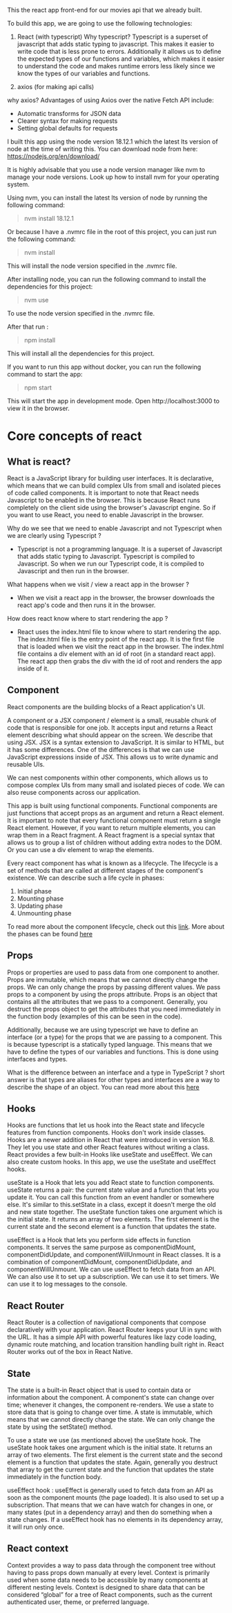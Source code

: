 This the react app front-end for our movies api that we already built.

To build this app, we are going to use the following technologies:

1. React (with typescript)
   Why typescript? Typescript is a superset of javascript that adds static typing to javascript. This makes it easier to write code that is less prone to errors. Additionally it allows us to define the expected types of our functions and variables, which makes it easier to understand the code and makes runtime errors less likely since we know the types of our variables and functions.

2. axios (for making api calls)

why axios? Advantages of using Axios over the native Fetch API include:
- Automatic transforms for JSON data
- Clearer syntax for making requests
- Setting global defaults for requests
  
I built this app using the node version 18.12.1 which the latest lts version of node at the time of writing this. You can download node from here: https://nodejs.org/en/download/

It is highly advisable that you use a node version manager like nvm to manage your node versions. Look up how to install nvm for your operating system.

Using nvm, you can install the latest lts version of node by running the following command:

> nvm install 18.12.1

Or because I have a .nvmrc file in the root of this project, you can just run the following command:

> nvm install 

This will install the node version specified in the .nvmrc file.

After installing node, you can run the following command to install the dependencies for this project:

> nvm use 

To use the node version specified in the .nvmrc file.

After that run :

> npm install

This will install all the dependencies for this project.


If you want to run this app without docker, you can run the following command to start the app:

> npm start

This will start the app in development mode. Open http://localhost:3000 to view it in the browser.

# Core concepts of react 

## What is react?

React is a JavaScript library for building user interfaces. It is declarative, which means that we can build complex UIs from small and isolated pieces of code called components. It is important to note that React needs Javascript to be enabled in the browser. This is because React runs completely on the client side using the browser's Javascript engine. So if you want to use React, you need to enable Javascript in the browser.

Why do we see that we need to enable Javascript and not Typescript when we are clearly using Typescript ?
- Typescript is not a programming language. It is a superset of Javascript that adds static typing to Javascript. Typescript is compiled to Javascript. So when we run our Typescript code, it is compiled to Javascript and then run in the browser.

What happens when we visit / view a react app in the browser ?
- When we visit a react app in the browser, the browser downloads the react app's code and then runs it in the browser.

How does react know where to start rendering the app ?
- React uses the index.html file to know where to start rendering the app. The index.html file is the entry point of the react app. It is the first file that is loaded when we visit the react app in the browser. The index.html file contains a div element with an id of root (in a standard react app). The react app then grabs the div with the id of root and renders the app inside of it.

## Component

React components are the building blocks of a React application's UI.

A component or a JSX component / element is a small, reusable chunk of code that is responsible for one job. It accepts input and returns a React element describing what should appear on the screen. We describe that using JSX. JSX is a syntax extension to JavaScript. It is similar to HTML, but it has some differences. One of the differences is that we can use JavaScript expressions inside of JSX. This allows us to write dynamic and reusable UIs.

We can nest components within other components, which allows us to compose complex UIs from many small and isolated pieces of code. We can also reuse components across our application. 

This app is built using functional components. Functional components are just functions that accept props as an argument and return a React element. It is important to note that every 
functional component must return a single React element. However, if you want to return multiple elements, you can wrap them in a React fragment. A React fragment is a special syntax that allows us to group a list of children without adding extra nodes to the DOM. Or you can use a div element to wrap the elements.

Every react component has what is known as a lifecycle. The lifecycle is a set of methods that are called at different stages of the component's existence. We can describe such a life cycle in phases:

1. Initial phase
2. Mounting phase
3. Updating phase
4. Unmounting phase

To read more about the component lifecycle, check out this [link](https://reactjs.org/docs/state-and-lifecycle.html).
More about the phases can be found [here](https://www.javatpoint.com/react-component-life-cycle)

## Props

Props or properties are used to pass data from one component to another. Props are immutable, which means that we cannot directly change the props. We can only change the props by passing different values. We pass props to a component by using the props attribute. Props is an object that contains all the attributes that we pass to a component. Generally, you destruct the props object to get the attributes that you need immediately in the function body (examples of this can be seen in the code). 

Additionally, because we are using typescript we have to define an interface (or a type) for the props that we are passing to a component. This is because typescript is a statically typed language. This means that we have to define the types of our variables and functions. This is done using interfaces and types. 

What is the difference between an interface and a type in TypeScript ? short answer is that types are aliases for other types and interfaces are a way to describe the shape of an object. You can read more about this [here](https://www.typescriptlang.org/docs/handbook/2/everyday-types.html#differences-between-type-aliases-and-interfaces)

## Hooks

Hooks are functions that let us hook into the React state and lifecycle features from function components. Hooks don't work inside classes. Hooks are a newer addition in React that were introduced in version 16.8. They let you use state and other React features without writing a class. React provides a few built-in Hooks like useState and useEffect. We can also create custom hooks. In this app, we use the useState and useEffect hooks. 

useState is a Hook that lets you add React state to function components. useState returns a pair: the current state value and a function that lets you update it. You can call this function from an event handler or somewhere else. It's similar to this.setState in a class, except it doesn't merge the old and new state together. The useState function takes one argument which is the initial state. It returns an array of two elements. The first element is the current state and the second element is a function that updates the state.

useEffect is a Hook that lets you perform side effects in function components. It serves the same purpose as componentDidMount, componentDidUpdate, and componentWillUnmount in React classes. It is a combination of componentDidMount, componentDidUpdate, and componentWillUnmount. We can use useEffect to fetch data from an API. We can also use it to set up a subscription. We can use it to set timers. We can use it to log messages to the console. 

## React Router

React Router is a collection of navigational components that compose declaratively with your application. React Router keeps your UI in sync with the URL. It has a simple API with powerful features like lazy code loading, dynamic route matching, and location transition handling built right in. React Router works out of the box in React Native. 

## State

The state is a built-in React object that is used to contain data or information about the component. A component's state can change over time; whenever it changes, the component re-renders. We use a state to store data that is going to change over time. A state is immutable, which means that we cannot directly change the state. We can only change the state by using the setState() method.

To use a state we use (as mentioned above) the useState hook. The useState hook takes one argument which is the initial state. It returns an array of two elements. The first element is the current state and the second element is a function that updates the state. Again, generally you destruct that array to get the current state and the function that updates the state immediately in the function body.

useEffect hook : useEffect is generally used to fetch data from an API as soon as the component mounts (the page loaded). It is also used to set up a subscription. That means that we can have watch for changes in one, or many states (put in a dependency array) and then do something when a state changes. If a useEffect hook has no elements in its dependency array, it will run only once.

## React context

Context provides a way to pass data through the component tree without having to pass props down manually at every level. Context is primarily used when some data needs to be accessible by many components at different nesting levels. Context is designed to share data that can be considered “global” for a tree of React components, such as the current authenticated user, theme, or preferred language.

